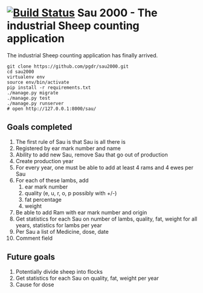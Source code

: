 # [![Build Status](https://travis-ci.org/pgdr/sau2000.svg?branch=master)](https://travis-ci.org/pgdr/sau2000) Sau 2000 - The industrial Sheep counting application

The industrial Sheep counting application has finally arrived.


```
git clone https://github.com/pgdr/sau2000.git
cd sau2000
virtualenv env
source env/bin/activate
pip install -r requirements.txt
./manage.py migrate
./manage.py test
./manage.py runserver
# open http://127.0.0.1:8000/sau/

```


## Goals completed
1. The first rule of Sau is that Sau is all there is
2. Registered by ear mark number and name
3. Ability to add new Sau, remove Sau that go out of production
4. Create production year
5. For every year, one must be able to add at least 4 rams and 4 ewes per Sau
6. For each of these lambs, add
   1. ear mark number
   2. quality (e, u, r, o, p possibly with +/-)
   3. fat percentage
   4. weight
7. Be able to add Ram with ear mark number and origin
8. Get statistics for each Sau on number of lambs, quality, fat, weight for
   all years, statistics for lambs per year
9. Per Sau a list of Medicine, dose, date
10. Comment field


## Future goals

1. Potentially divide sheep into flocks
2. Get statistics for each Sau on quality, fat, weight per year
3. Cause for dose
